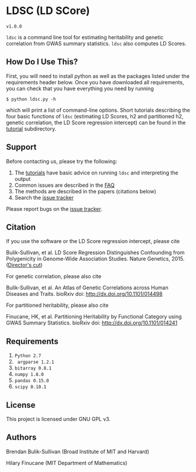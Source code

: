 
LDSC (LD SCore)
===============

```v1.0.0```

```ldsc``` is a command line tool for estimating heritability and genetic correlation from GWAS summary statistics. ```ldsc``` also computes LD Scores.

How Do I Use This?
--------------------

First, you will need to install python as well as the packages listed under the requirements header below. Once you have downloaded all requirements, you can check that you have everything you need by running 
```
$ python ldsc.py -h
```
which will print a list of command-line options. Short tutorials describing the four basic functions of ```ldsc``` (estimating LD Scores, h2 and partitioned h2, genetic correlation, the LD Score regression intercept) can be found in the [tutorial](tutorial/) subdirectory.

Support
-------

Before contacting us, please try the following:

1. The [tutorials](tutorials/) have basic advice on running ```ldsc``` and interpreting the output
2. Common issues are described in the [FAQ](docs/FAQ)
2. The methods are described in the papers (citations below)
3. Search the [issue tracker](https://github.com/bulik/ldsc/issues)

Please report bugs on the [issue tracker](https://github.com/bulik/ldsc/issues). 

Citation
--------

If you use the software or the LD Score regression intercept, please cite

Bulik-Sullivan, et al. LD Score Regression Distinguishes Confounding from Polygenicity in Genome-Wide Association Studies.
Nature Genetics, 2015. ([Director's cut](http://biorxiv.org/content/early/2014/02/21/002931))

For genetic correlation, please also cite

Bulik-Sullivan, et al. An Atlas of Genetic Correlations across Human Diseases and Traits. bioRxiv doi: http://dx.doi.org/10.1101/014498

For partitioned heritability, please also cite

Finucane, HK, et al. Partitioning Heritability by Functional Category using GWAS Summary Statistics. bioRxiv doi: http://dx.doi.org/10.1101/014241


Requirements
------------

1. ```Python 2.7```
2. ``` argparse 1.2.1```
3. ```bitarray 0.8.1```
4. ```numpy 1.8.0```
5. ```pandas 0.15.0```
6. ```scipy 0.10.1```

License
-------

This project is licensed under GNU GPL v3.


Authors
-------

Brendan Bulik-Sullivan (Broad Institute of MIT and Harvard)

Hilary Finucane (MIT Department of Mathematics)
